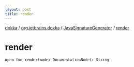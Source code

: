 ```yaml
---
layout: post
title: render
---
```

[dokka](../../index.md) / [org.jetbrains.dokka](../index.md) / [JavaSignatureGenerator](index.md) / [render](render.md)

# render

```
open fun render(node: DocumentationNode): String
```
